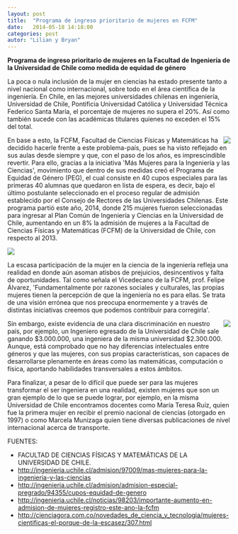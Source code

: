 ```yaml
---
layout: post
title:  "Programa de ingreso prioritario de mujeres en FCFM"
date:   2014-05-18 14:18:00
categories: post
autor: "Lilian y Bryan"
---
```


<b>Programa de ingreso prioritario de mujeres en la Facultad de Ingenier&iacute;a de la Universidad de Chile como medida de equidad de g&eacute;nero</b>

La poca o nula inclusi&oacute;n de la mujer en ciencias ha estado presente tanto a nivel nacional como internacional, sobre todo en el &aacute;rea cient&iacute;fica de la ingenier&iacute;a. En Chile, en las mejores universidades chilenas en ingenier&iacute;a, Universidad de Chile, Pontificia Universidad Cat&oacute;lica y Universidad T&eacute;cnica Federico Santa Mar&iacute;a, el porcentaje de mujeres no supera el 20%. As&iacute; como tambi&eacute;n sucede con las acad&eacute;micas titulares quienes no exceden el 15% del total.

<img src="http://lbasualtobbizarro.github.io/images/mas_mujeres_fcfm.png" style="float:right; margin-left:5px;">En base a esto, la FCFM, Facultad de Ciencias F&iacute;sicas y Matem&aacute;ticas ha decidido hacerle frente a este problema-pa&iacute;s, pues se ha visto reflejado en sus aulas desde siempre y que, con el paso de los a&ntilde;os, es imprescindible revertir.
Para ello, gracias a la iniciativa 'M&aacute;s Mujeres para la Ingenier&iacute;a y las Ciencias', movimiento que dentro de sus medidas cre&oacute; el Programa de Equidad de G&eacute;nero (PEG), el cual consiste en 40 cupos especiales para las primeras 40 alumnas que quedaron en lista de espera, es decir, bajo el &uacute;ltimo postulante seleccionado en el proceso regular de admisi&oacute;n establecido por el Consejo de Rectores de las Universidades Chilenas. Este programa parti&oacute; este a&ntilde;o, 2014, donde 215 mujeres fueron seleccionadas para ingresar al Plan Com&uacute;n de Ingenier&iacute;a y Ciencias en la Universidad de Chile, aumentando en un 8% la admisi&oacute;n de mujeres a la Facultad de Ciencias F&iacute;sicas y Matem&aacute;ticas (FCFM) de la Universidad de Chile, con respecto al 2013.

<img src="http://lbasualtobbizarro.github.io/images/fcfm_2014_mujeres.png" style="margin: 0 auto;">
 
La escasa participaci&oacute;n de la mujer en la ciencia de la ingenier&iacute;a refleja una realidad en donde a&uacute;n asoman atisbos de prejuicios, desincentivos y falta de oportunidades. Tal como se&ntilde;ala el Vicedecano de la FCFM, prof. Felipe &Aacute;lvarez, 'Fundamentalmente por razones sociales y culturales, las propias mujeres tienen la percepci&oacute;n de que la ingenier&iacute;a no es para ellas. Se trata de una visi&oacute;n err&oacute;nea que nos preocupa enormemente y a trav&eacute;s de distintas iniciativas creemos que podemos contribuir para corregirla'.

<img src="http://lbasualtobbizarro.github.io/images/fcfm_sueldos.png" style="float:right; margin-left:5px;">Sin embargo, existe evidencia de una clara discriminaci&oacute;n en nuestro pa&iacute;s, por ejemplo, un Ingeniero egresado de la Universidad de Chile sale ganando $3.000.000, una ingeniera de la misma universidad $2.300.000. Aunque, est&aacute; comprobado que no hay diferencias intelectuales entre g&eacute;neros y que las mujeres, con sus propias caracter&iacute;sticas, son capaces de desarrollarse plenamente en &aacute;reas como las matem&aacute;ticas, computaci&oacute;n o f&iacute;sica, aportando habilidades transversales a estos &aacute;mbitos.

Para finalizar, a pesar de lo dif&iacute;cil que puede ser para las mujeres transformar el ser ingeniera en una realidad, existen mujeres que son un gran ejemplo de lo que se puede lograr, por ejemplo, en la misma Universidad de Chile encontramos docentes como Mar&iacute;a Teresa Ru&iacute;z, quien fue la primera mujer en recibir el premio nacional de ciencias (otorgado en 1997) o como Marcela Munizaga quien tiene diversas publicaciones de nivel internacional acerca de transporte.


FUENTES: <br>
- FACULTAD DE CIENCIAS F&Iacute;SICAS Y MATEM&Aacute;TICAS DE LA UNIVERSIDAD DE CHILE.<br>
- http://ingenieria.uchile.cl/admision/97009/mas-mujeres-para-la-ingenieria-y-las-ciencias<br>
- http://ingenieria.uchile.cl/admision/admision-especial-pregrado/94355/cupos-equidad-de-genero<br>
- http://ingenieria.uchile.cl/noticias/98203/importante-aumento-en-admision-de-mujeres-registro-este-ano-la-fcfm<br>
- http://cienciagora.com.co/novedades_de_ciencia_y_tecnologia/mujeres-cientificas-el-porque-de-la-escasez/307.html
